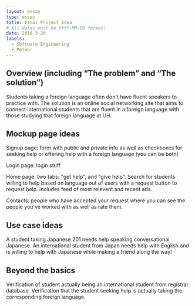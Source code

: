 ```yaml
---
layout: essay
type: essay
title: Final Project Idea
# All dates must be YYYY-MM-DD format!
date: 2018-3-20
labels:
  - Software Engineering
  - Meteor
---
```


## Overview (including “The problem” and “The solution”)

Students taking a foreign language often don't have fluent speakers to practice with. The solution is an online social networking site that aims to connect international students that are fluent in a foreign language with those studying that foreign language at UH.

## Mockup page ideas

Signup page: form with public and private info as well as checkboxes for seeking help or offering help with a foreign language (you can be both)

Login page: login stuff

Home page: two tabs: "get help", and "give help". Search for students willing to help based on language out of users with a request button to request help. includes feed of most relevent and recent ads.

Contacts: people who have accepted your request where you can see the people you've worked with as well as rate them.


## Use case ideas

A student taking Japanese 201 needs help speaking conversational Japanese. An international student from Japan needs help with English and is willing to help with Japanese while making a friend along the way!

## Beyond the basics

Verification of student actually being an international student from registrar database. Verification that the student seeking help is actually taking the corresponding foreign language.
